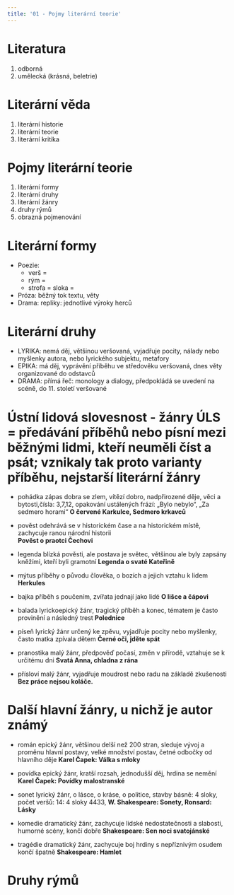 ```yaml
---
title: '01 - Pojmy literární teorie'
---
```


# Literatura
1. odborná
2. umělecká (krásná, beletrie)

# Literární věda
1. literární historie
2. literární teorie
3. literární kritika

# Pojmy literární teorie
1. literární formy
2. literární druhy
3. literární žánry
4. druhy rýmů
5. obrazná pojmenování

# Literární formy
* Poezie:
  * verš = 
  * rým =
  * strofa = sloka = 
* Próza: běžný tok textu, věty
* Drama: repliky: jednotlivé výroky herců

# Literární druhy
* LYRIKA: nemá děj, většinou veršovaná, 
    vyjadřuje pocity, nálady nebo myšlenky autora,
    nebo lyrického subjektu, metafory 
* EPIKA: má děj, vyprávění příběhu
   ve středověku veršovaná, dnes věty organizované do odstavců
* DRAMA: přímá řeč: monology a dialogy, předpokládá se uvedení na scéně, do 11. století veršované

# Ústní lidová slovesnost - žánry ÚLS = předávání příběhů nebo písní mezi běžnými lidmi, kteří neuměli číst a psát; vznikaly tak proto varianty příběhu, nejstarší literární žánry
* pohádka
    zápas dobra se zlem, vítězí dobro, nadpřirozené děje, věci a bytosti,čísla: 3,7,12, opakování ustálených frází: „Bylo nebylo“, „Za sedmero horami“ 
    **O červené Karkulce, Sedmero krkavců** 
* pověst
    odehrává se v historickém čase a na historickém 
    místě, zachycuje ranou národní historii  
    **Pověst o praotci Čechovi** 
* legenda
    blízká pověsti, ale postava je světec, většinou ale byly zapsány kněžími, kteří byli gramotní **Legenda o svaté Kateřině**
* mýtus
    příběhy o původu člověka, o bozích a jejich vztahu k lidem  **Herkules**

* bajka 
    příběh s poučením, zvířata
    jednají jako lidé 
    **O lišce a čápovi**
* balada
    lyrickoepický žánr, tragický příběh a konec, tématem je často provinění a následný trest **Polednice**
* píseň 
    lyrický žánr určený ke zpěvu, vyjadřuje pocity nebo myšlenky, často matka zpívala dětem
    **Černé oči, jděte spát**
* pranostika 
    malý žánr, předpověď počasí, změn v přírodě, vztahuje se k určitému dni **Svatá Anna, chladna z rána**
* přísloví 
    malý žánr, vyjadřuje moudrost nebo radu na základě zkušenosti **Bez práce nejsou koláče.**

# Další hlavní žánry, u nichž je autor známý
* román 
    epický žánr, většinou delší než 200 stran, sleduje vývoj a proměnu hlavní postavy, velké množství postav, četné odbočky od hlavního děje **Karel Čapek: Válka s mloky**
* povídka
    epický žánr, kratší rozsah, jednodušší děj, hrdina se nemění **Karel Čapek: Povídky malostranské**
* sonet
    lyrický žánr, o lásce, o kráse, o politice, 
    stavby básně: 4 sloky, počet veršů: 14: 4 sloky  4433, 
    **W. Shakespeare: Sonety, Ronsard: Lásky**

* komedie
    dramatický žánr, zachycuje lidské nedostatečnosti a slabosti, humorné scény, končí dobře
    **Shakespeare: Sen noci svatojánské** 

* tragédie
    dramatický žánr, zachycuje boj hrdiny s nepříznivým osudem
    končí špatně
    **Shakespeare: Hamlet**

# Druhy rýmů





